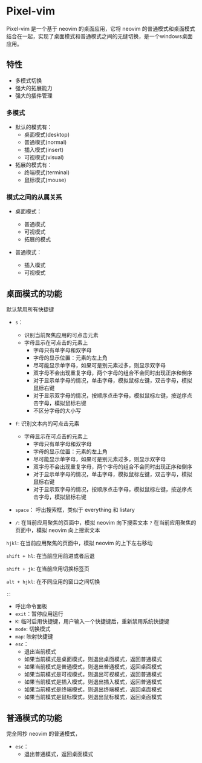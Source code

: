 # Pixel-vim

Pixel-vim 是一个基于 neovim 的桌面应用，它将 neovim 的普通模式和桌面模式结合在一起，实现了桌面模式和普通模式之间的无缝切换，是一个windows桌面应用。

## 特性

- 多模式切换
- 强大的拓展能力
- 强大的插件管理

### 多模式
- 默认的模式有：
   - 桌面模式(desktop)
   - 普通模式(normal)
   - 插入模式(insert)
   - 可视模式(visual)
- 拓展的模式有：
   - 终端模式(terminal)
   - 鼠标模式(mouse)

### 模式之间的从属关系

- 桌面模式：
   - 普通模式
   - 可视模式
   - 拓展的模式

- 普通模式：
   - 插入模式
   - 可视模式

## 桌面模式的功能
默认禁用所有快捷键

- `s`：
   - 识别当前聚焦应用的可点击元素
   - 字母显示在可点击的元素上
      - 字母只有单字母和双字母
      - 字母的显示位置：元素的左上角
      - 尽可能显示单字母，如果可是别元素过多，则显示双字母
      - 双字母不会出现重复字母，两个字母的组合不会同时出现正序和倒序
      - 对于显示单字母的情况，单击字母，模拟鼠标左键，双击字母，模拟鼠标右键
      - 对于显示双字母的情况，按顺序点击字母，模拟鼠标左键，按逆序点击字母，模拟鼠标右键
      - 不区分字母的大小写

- `f`:
   识别文本内的可点击元素
   - 字母显示在可点击的元素上
      - 字母只有单字母和双字母
      - 字母的显示位置：元素的左上角
      - 尽可能显示单字母，如果可是别元素过多，则显示双字母
      - 双字母不会出现重复字母，两个字母的组合不会同时出现正序和倒序
      - 对于显示单字母的情况，单击字母，模拟鼠标左键，双击字母，模拟鼠标右键
      - 对于显示双字母的情况，按顺序点击字母，模拟鼠标左键，按逆序点击字母，模拟鼠标右键
      

- `space`：
   呼出搜索框，类似于 everything 和 listary

- `/`:
   在当前应用聚焦的页面中，模拟 neovim 向下搜索文本
   `?`
   在当前应用聚焦的页面中，模拟 neovim 向上搜索文本

`hjkl`:
   在当前应用聚焦的页面中，模拟 neovim 的上下左右移动

`shift + hl`: 在当前应用前进或者后退

`shift + jk`: 在当前应用切换标签页

`alt + hjkl`: 在不同应用的窗口之间切换


`:`:
   - 呼出命令面板
   - `exit`：暂停应用运行
   - `K`: 临时启用快捷键，用户输入一个快捷键后，重新禁用系统快捷键
   - `mode`: 切换模式
   - `map`: 映射快捷键
- `esc`：
   - 退出当前模式
   - 如果当前模式是桌面模式，则退出桌面模式，返回普通模式
   - 如果当前模式是普通模式，则退出普通模式，返回桌面模式
   - 如果当前模式是可视模式，则退出可视模式，返回普通模式
   - 如果当前模式是插入模式，则退出插入模式，返回普通模式
   - 如果当前模式是终端模式，则退出终端模式，返回桌面模式
   - 如果当前模式是鼠标模式，则退出鼠标模式，返回桌面模式

## 普通模式的功能

完全照抄 neovim 的普通模式，

- `esc`：
   - 退出普通模式，返回桌面模式
